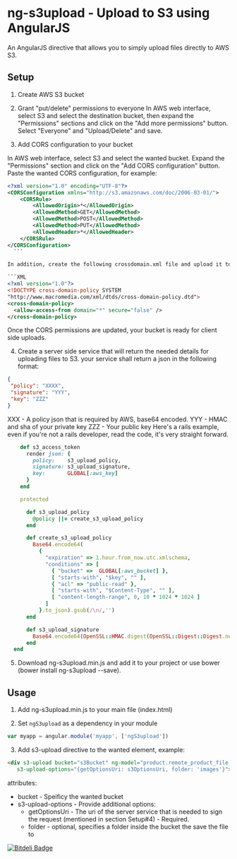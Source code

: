 ng-s3upload - Upload to S3 using AngularJS
===========

An AngularJS directive that allows you to simply upload files directly to AWS S3.

## Setup 
1. Create AWS S3 bucket

2. Grant "put/delete" permissions to everyone 
In AWS web interface, select S3 and select the destination bucket, then 
expand the "Permissions" sections and click on the "Add more permissions" button. Select "Everyone" and "Upload/Delete" and save.

3. Add CORS configuration to your bucket

  In AWS web interface, select S3 and select the wanted bucket. 
  Expand the "Permissions" section and click on the "Add CORS configuration" button. Paste the wanted CORS configuration, for example: 
  ```XML
  <?xml version="1.0" encoding="UTF-8"?>
  <CORSConfiguration xmlns="http://s3.amazonaws.com/doc/2006-03-01/">
      <CORSRule>
          <AllowedOrigin>*</AllowedOrigin>
          <AllowedMethod>GET</AllowedMethod>
          <AllowedMethod>POST</AllowedMethod>
          <AllowedMethod>PUT</AllowedMethod>
          <AllowedHeader>*</AllowedHeader>
      </CORSRule>
  </CORSConfiguration>
    ```

  In addition, create the following crossdomain.xml file and upload it to the root of your bucket.

  ```XML
  <?xml version="1.0"?>
  <!DOCTYPE cross-domain-policy SYSTEM
  "http://www.macromedia.com/xml/dtds/cross-domain-policy.dtd">
  <cross-domain-policy>
    <allow-access-from domain="*" secure="false" />
  </cross-domain-policy>
  ```

  Once the CORS permissions are updated, your bucket is ready for client side uploads.

4. Create a server side service that will return the needed details for uploading files to S3.
your service shall return a json in the following format: 

  ```json
  {
   "policy": "XXXX",
   "signature": "YYY",
   "key": "ZZZ"
  }
  ```
XXX - A policy json that is required by AWS, base64 encoded.
YYY - HMAC and sha of your private key
ZZZ - Your public key
Here's a rails example, even if you're not a rails developer, read the code, it's very straight forward. 
  ```ruby
      def s3_access_token
        render json: {
          policy:    s3_upload_policy,
          signature: s3_upload_signature,
          key:       GLOBAL[:aws_key]
        }
      end

      protected

        def s3_upload_policy
          @policy ||= create_s3_upload_policy
        end

        def create_s3_upload_policy
          Base64.encode64(
            {
              "expiration" => 1.hour.from_now.utc.xmlschema,
              "conditions" => [ 
                { "bucket" =>  GLOBAL[:aws_bucket] },
                [ "starts-with", "$key", "" ],
                { "acl" => "public-read" },
                [ "starts-with", "$Content-Type", "" ],
                [ "content-length-range", 0, 10 * 1024 * 1024 ]
              ]
            }.to_json).gsub(/\n/,'')
        end

        def s3_upload_signature
          Base64.encode64(OpenSSL::HMAC.digest(OpenSSL::Digest::Digest.new('sha1'), GLOBAL[:aws_secret], s3_upload_policy)).gsub("\n","")
        end
    end
  ```
5. Download ng-s3upload.min.js and add it to your project or use bower (bower install ng-s3upload --save).

## Usage
1. Add ng-s3upload.min.js to your main file (index.html)

2. Set `ngS3upload` as a dependency in your module
  ```javascript
  var myapp = angular.module('myapp', ['ngS3upload'])
  ```

3. Add s3-upload directive to the wanted element, example:
  ```html
  <div s3-upload bucket="s3Bucket" ng-model="product.remote_product_file_url"
     s3-upload-options="{getOptionsUri: s3OptionsUri, folder: 'images'}">
  ```

attributes: 
* bucket - Speificy the wanted bucket
* s3-upload-options - Provide additional options:
  * getOptionsUri - The uri of the server service that is needed to sign the request (mentioned in section Setup#4) - Required. 
  * folder - optional, specifies a folder inside the bucket the save the file to
  


[![Bitdeli Badge](https://d2weczhvl823v0.cloudfront.net/asafdav/ng-s3upload/trend.png)](https://bitdeli.com/free "Bitdeli Badge")

